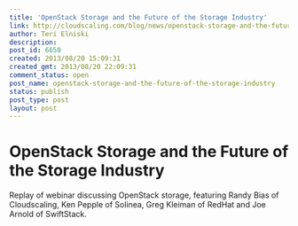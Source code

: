 ```yaml
---
title: 'OpenStack Storage and the Future of the Storage Industry'
link: http://cloudscaling.com/blog/news/openstack-storage-and-the-future-of-the-storage-industry/
author: Teri Elniski
description: 
post_id: 6650
created: 2013/08/20 15:09:31
created_gmt: 2013/08/20 22:09:31
comment_status: open
post_name: openstack-storage-and-the-future-of-the-storage-industry
status: publish
post_type: post
layout: post
---
```


# OpenStack Storage and the Future of the Storage Industry

Replay of webinar discussing OpenStack storage, featuring Randy Bias of Cloudscaling, Ken Pepple of Solinea, Greg Kleiman of RedHat and Joe Arnold of SwiftStack.